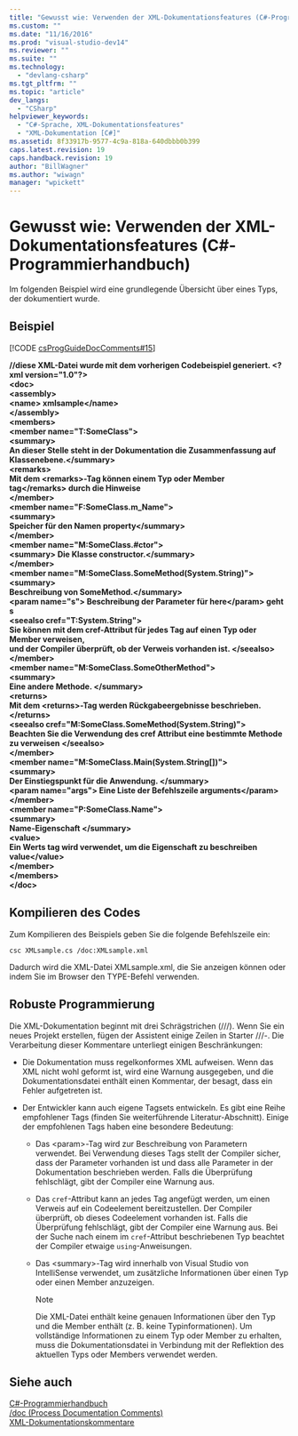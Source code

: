 ```yaml
---
title: "Gewusst wie: Verwenden der XML-Dokumentationsfeatures (C#-Programmierhandbuch) | Microsoft Docs"
ms.custom: ""
ms.date: "11/16/2016"
ms.prod: "visual-studio-dev14"
ms.reviewer: ""
ms.suite: ""
ms.technology: 
  - "devlang-csharp"
ms.tgt_pltfrm: ""
ms.topic: "article"
dev_langs: 
  - "CSharp"
helpviewer_keywords: 
  - "C#-Sprache, XML-Dokumentationsfeatures"
  - "XML-Dokumentation [C#]"
ms.assetid: 8f33917b-9577-4c9a-818a-640dbbb0b399
caps.latest.revision: 19
caps.handback.revision: 19
author: "BillWagner"
ms.author: "wiwagn"
manager: "wpickett"
---
```

# Gewusst wie: Verwenden der XML-Dokumentationsfeatures (C#-Programmierhandbuch)
Im folgenden Beispiel wird eine grundlegende Übersicht über eines Typs, der dokumentiert wurde.  
  
## Beispiel  
 [!CODE [csProgGuideDocComments#15](../CodeSnippet/VS_Snippets_VBCSharp/csProgGuideDocComments#15)]  
  
  **\/\/diese XML\-Datei wurde mit dem vorherigen Codebeispiel generiert.  \<?xml version\="1.0"?\>**  
**\<doc\>**  
 **\<assembly\>**  
 **\<name\> xmlsample\<\/name\>**  
 **\<\/assembly\>**  
 **\<members\>**  
 **\<member name\="T:SomeClass"\>**   
 **\<summary\>**  
 **An dieser Stelle steht in der Dokumentation die Zusammenfassung auf Klassenebene.\<\/summary\>**  
 **\<remarks\>**  
 **Mit dem \<remarks\>\-Tag können einem Typ oder Member**   
 **tag\<\/remarks\> durch die Hinweise**  
 **\<\/member\>**  
 **\<member name\="F:SomeClass.m\_Name"\>**   
 **\<summary\>**  
 **Speicher für den Namen property\<\/summary\>**  
 **\<\/member\>**  
 **\<member name\="M:SomeClass.\#ctor"\>**   
 **\<summary\> Die Klasse constructor.\<\/summary\>**   
 **\<\/member\>**  
 **\<member name\="M:SomeClass.SomeMethod\(System.String\)"\>**   
 **\<summary\>**  
 **Beschreibung von SomeMethod.\<\/summary\>**  
 **\<param name\="s"\> Beschreibung der Parameter für here\<\/param\> geht s**  
 **\<seealso cref\="T:System.String"\>**  
 **Sie können mit dem cref\-Attribut für jedes Tag auf einen Typ oder Member verweisen,**   
 **und der Compiler überprüft, ob der Verweis vorhanden ist.  \<\/seealso\>**  
 **\<\/member\>**  
 **\<member name\="M:SomeClass.SomeOtherMethod"\>**   
 **\<summary\>**  
 **Eine andere Methode.  \<\/summary\>**  
 **\<returns\>**  
 **Mit dem \<returns\>\-Tag werden Rückgabeergebnisse beschrieben.\<\/returns\>**  
 **\<seealso cref\="M:SomeClass.SomeMethod\(System.String\)"\>**   
 **Beachten Sie die Verwendung des cref Attribut eine bestimmte Methode zu verweisen \<\/seealso\>**  
 **\<\/member\>**  
 **\<member name\="M:SomeClass.Main\(System.String\[\]\)"\>**   
 **\<summary\>**  
 **Der Einstiegspunkt für die Anwendung.  \<\/summary\>**  
 **\<param name\="args"\> Eine Liste der Befehlszeile arguments\<\/param\>**  
 **\<\/member\>**  
 **\<member name\="P:SomeClass.Name"\>**   
 **\<summary\>**  
 **Name\-Eigenschaft \<\/summary\>**  
 **\<value\>**  
 **Ein Werts tag wird verwendet, um die Eigenschaft zu beschreiben value\<\/value\>**  
 **\<\/member\>**  
 **\<\/members\>**  
**\<\/doc\>**    
## Kompilieren des Codes  
 Zum Kompilieren des Beispiels geben Sie die folgende Befehlszeile ein:  
  
 `csc XMLsample.cs /doc:XMLsample.xml`  
  
 Dadurch wird die XML\-Datei XMLsample.xml, die Sie anzeigen können oder indem Sie im Browser den TYPE\-Befehl verwenden.  
  
## Robuste Programmierung  
 Die XML\-Dokumentation beginnt mit drei Schrägstrichen \(\/\/\/\).  Wenn Sie ein neues Projekt erstellen, fügen der Assistent einige Zeilen in Starter \/\/\/\-.  Die Verarbeitung dieser Kommentare unterliegt einigen Beschränkungen:  
  
-   Die Dokumentation muss regelkonformes XML aufweisen.  Wenn das XML nicht wohl geformt ist, wird eine Warnung ausgegeben, und die Dokumentationsdatei enthält einen Kommentar, der besagt, dass ein Fehler aufgetreten ist.  
  
-   Der Entwickler kann auch eigene Tagsets entwickeln.  Es gibt eine Reihe empfohlener Tags \(finden Sie weiterführende Literatur\-Abschnitt\).  Einige der empfohlenen Tags haben eine besondere Bedeutung:  
  
    -   Das \<param\>\-Tag wird zur Beschreibung von Parametern verwendet.  Bei Verwendung dieses Tags stellt der Compiler sicher, dass der Parameter vorhanden ist und dass alle Parameter in der Dokumentation beschrieben werden.  Falls die Überprüfung fehlschlägt, gibt der Compiler eine Warnung aus.  
  
    -   Das `cref`\-Attribut kann an jedes Tag angefügt werden, um einen Verweis auf ein Codeelement bereitzustellen.  Der Compiler überprüft, ob dieses Codeelement vorhanden ist.  Falls die Überprüfung fehlschlägt, gibt der Compiler eine Warnung aus.  Bei der Suche nach einem im `cref`\-Attribut beschriebenen Typ beachtet der Compiler etwaige `using`\-Anweisungen.  
  
    -   Das \<summary\>\-Tag wird innerhalb von Visual Studio von IntelliSense verwendet, um zusätzliche Informationen über einen Typ oder einen Member anzuzeigen.  
  
        > [!NOTE]
        >  Die XML\-Datei enthält keine genauen Informationen über den Typ und die Member enthält \(z. B. keine Typinformationen\).  Um vollständige Informationen zu einem Typ oder Member zu erhalten, muss die Dokumentationsdatei in Verbindung mit der Reflektion des aktuellen Typs oder Members verwendet werden.  
  
## Siehe auch  
 [C\#\-Programmierhandbuch](../../../csharp/programming-guide/index.md)   
 [\/doc \(Process Documentation Comments\)](../../../csharp/language-reference/compiler-options/doc-compiler-option.md)   
 [XML\-Dokumentationskommentare](../../../csharp/programming-guide/xmldoc/xml-documentation-comments.md)
